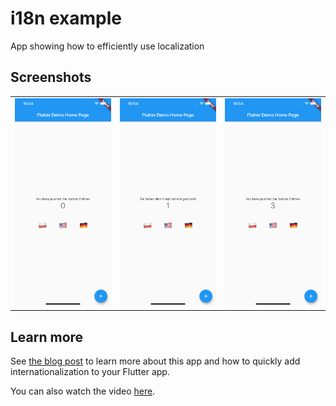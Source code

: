 # i18n example

App showing how to efficiently use localization


## Screenshots

|   |   |   |
|---|---|---|
| ![](docs/1.png) |![](docs/2.png)  |![](docs/3.png)  | 


## Learn more

See [the blog post](https://roszkowski.dev/2020/i18n-in-flutter/) to learn more about this app and how to quickly add internationalization to your Flutter app.

You can also watch the video [here](https://www.youtube.com/watch?v=3IRGTTjVHug).

